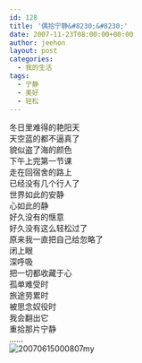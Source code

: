 ```yaml
---
id: 128
title: '偶拾宁静&#8230;&#8230;'
date: 2007-11-23T08:00:00+00:00
author: jeehon
layout: post
categories:
  - 我的生活
tags:
  - 宁静
  - 美好
  - 轻松
---
```

冬日里难得的艳阳天  
天空蓝的都不逼真了  
貌似盗了海的颜色  
下午上完第一节课  
走在回宿舍的路上  
已经没有几个行人了  
世界如此的安静  
心如此的静  
好久没有的惬意  
好久没有这么轻松过了  
原来我一直把自己给忽略了  
闭上眼  
深呼吸  
把一切都收藏于心  
孤单难受时  
旅途劳累时  
被思念奴役时  
我会翻出它  
重拾那片宁静  
&#8230;&#8230;  
<img alt="20070615000807my" src="http://images.blogcn.com/2007/11/23/11/yangerjeehon,20071123112148676.gif" border="0" />